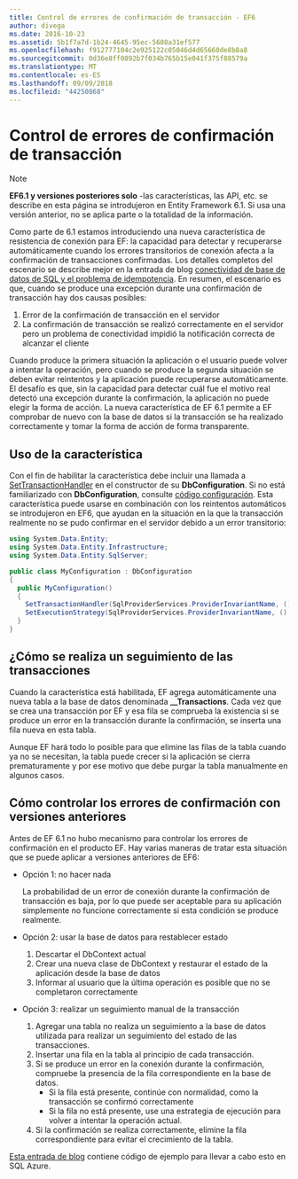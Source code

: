 ```yaml
---
title: Control de errores de confirmación de transacción - EF6
author: divega
ms.date: 2016-10-23
ms.assetid: 5b1f7a7d-1b24-4645-95ec-5608a31ef577
ms.openlocfilehash: f912777104c2e925122c05046d4d65660de8b8a8
ms.sourcegitcommit: 0d36e8ff0892b7f034b765b15e041f375f88579a
ms.translationtype: MT
ms.contentlocale: es-ES
ms.lasthandoff: 09/09/2018
ms.locfileid: "44250868"
---
```

# <a name="handling-transaction-commit-failures"></a>Control de errores de confirmación de transacción
> [!NOTE]
> **EF6.1 y versiones posteriores solo** -las características, las API, etc. se describe en esta página se introdujeron en Entity Framework 6.1. Si usa una versión anterior, no se aplica parte o la totalidad de la información.  

Como parte de 6.1 estamos introduciendo una nueva característica de resistencia de conexión para EF: la capacidad para detectar y recuperarse automáticamente cuando los errores transitorios de conexión afecta a la confirmación de transacciones confirmadas. Los detalles completos del escenario se describe mejor en la entrada de blog [conectividad de base de datos de SQL y el problema de idempotencia](http://blogs.msdn.com/b/adonet/archive/2013/03/11/sql-database-connectivity-and-the-idempotency-issue.aspx).  En resumen, el escenario es que, cuando se produce una excepción durante una confirmación de transacción hay dos causas posibles:  

1. Error de la confirmación de transacción en el servidor
2. La confirmación de transacción se realizó correctamente en el servidor pero un problema de conectividad impidió la notificación correcta de alcanzar el cliente  

Cuando produce la primera situación la aplicación o el usuario puede volver a intentar la operación, pero cuando se produce la segunda situación se deben evitar reintentos y la aplicación puede recuperarse automáticamente. El desafío es que, sin la capacidad para detectar cuál fue el motivo real detectó una excepción durante la confirmación, la aplicación no puede elegir la forma de acción. La nueva característica de EF 6.1 permite a EF comprobar de nuevo con la base de datos si la transacción se ha realizado correctamente y tomar la forma de acción de forma transparente.  

## <a name="using-the-feature"></a>Uso de la característica  

Con el fin de habilitar la característica debe incluir una llamada a [SetTransactionHandler](https://msdn.microsoft.com/library/system.data.entity.dbconfiguration.setdefaulttransactionhandler.aspx) en el constructor de su **DbConfiguration**. Si no está familiarizado con **DbConfiguration**, consulte [código configuración](~/ef6/fundamentals/configuring/code-based.md). Esta característica puede usarse en combinación con los reintentos automáticos se introdujeron en EF6, que ayudan en la situación en la que la transacción realmente no se pudo confirmar en el servidor debido a un error transitorio:  

``` csharp
using System.Data.Entity;
using System.Data.Entity.Infrastructure;
using System.Data.Entity.SqlServer;

public class MyConfiguration : DbConfiguration  
{
  public MyConfiguration()  
  {  
    SetTransactionHandler(SqlProviderServices.ProviderInvariantName, () => new CommitFailureHandler());  
    SetExecutionStrategy(SqlProviderServices.ProviderInvariantName, () => new SqlAzureExecutionStrategy());  
  }  
}
```  

## <a name="how-transactions-are-tracked"></a>¿Cómo se realiza un seguimiento de las transacciones  

Cuando la característica está habilitada, EF agrega automáticamente una nueva tabla a la base de datos denominada **__Transactions**. Cada vez que se crea una transacción por EF y esa fila se comprueba la existencia si se produce un error en la transacción durante la confirmación, se inserta una fila nueva en esta tabla.  

Aunque EF hará todo lo posible para que elimine las filas de la tabla cuando ya no se necesitan, la tabla puede crecer si la aplicación se cierra prematuramente y por ese motivo que debe purgar la tabla manualmente en algunos casos.  

## <a name="how-to-handle-commit-failures-with-previous-versions"></a>Cómo controlar los errores de confirmación con versiones anteriores

Antes de EF 6.1 no hubo mecanismo para controlar los errores de confirmación en el producto EF. Hay varias maneras de tratar esta situación que se puede aplicar a versiones anteriores de EF6:  

* Opción 1: no hacer nada  

  La probabilidad de un error de conexión durante la confirmación de transacción es baja, por lo que puede ser aceptable para su aplicación simplemente no funcione correctamente si esta condición se produce realmente.  

* Opción 2: usar la base de datos para restablecer estado  

  1. Descartar el DbContext actual  
  2. Crear una nueva clase de DbContext y restaurar el estado de la aplicación desde la base de datos  
  3. Informar al usuario que la última operación es posible que no se completaron correctamente  

* Opción 3: realizar un seguimiento manual de la transacción  

  1. Agregar una tabla no realiza un seguimiento a la base de datos utilizada para realizar un seguimiento del estado de las transacciones.  
  2. Insertar una fila en la tabla al principio de cada transacción.  
  3. Si se produce un error en la conexión durante la confirmación, compruebe la presencia de la fila correspondiente en la base de datos.  
     - Si la fila está presente, continúe con normalidad, como la transacción se confirmó correctamente  
     - Si la fila no está presente, use una estrategia de ejecución para volver a intentar la operación actual.  
  4. Si la confirmación se realiza correctamente, elimine la fila correspondiente para evitar el crecimiento de la tabla.  

[Esta entrada de blog](http://blogs.msdn.com/b/adonet/archive/2013/03/11/sql-database-connectivity-and-the-idempotency-issue.aspx) contiene código de ejemplo para llevar a cabo esto en SQL Azure.  
